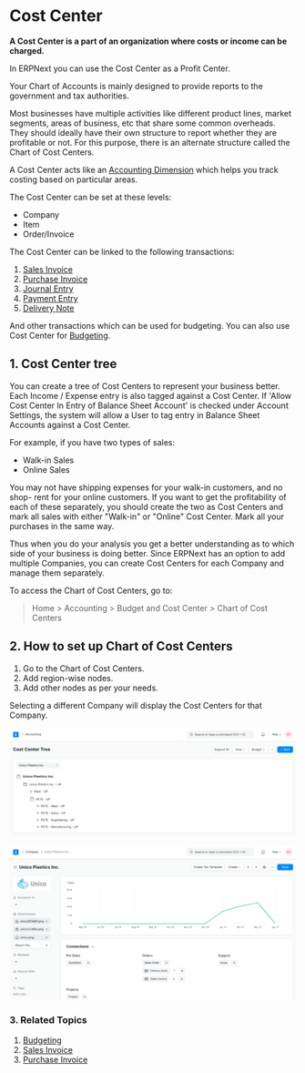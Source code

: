 
# Cost Center


**A Cost Center is a part of an organization where costs or income can be charged.**


In ERPNext you can use the Cost Center as a Profit Center.


Your Chart of Accounts is mainly designed to provide reports to the government and tax authorities.


Most businesses have multiple activities like different product lines, market segments, areas of business, etc that share some common overheads. They should ideally have their own structure to report whether they
are profitable or not. For this purpose, there is an alternate structure called the Chart of Cost Centers.


A Cost Center acts like an [Accounting Dimension](/docs/en/accounts/accounting-dimensions) which helps you track costing based on particular areas.


The Cost Center can be set at these levels:


* Company
* Item
* Order/Invoice


The Cost Center can be linked to the following transactions:


1. [Sales Invoice](/docs/en/accounts/sales-invoice)
2. [Purchase Invoice](/docs/en/accounts/purchase-invoice)
3. [Journal Entry](/docs/en/accounts/journal-entry)
4. [Payment Entry](/docs/en/accounts/payment-entry)
5. [Delivery Note](/docs/en/stock/delivery-note)


And other transactions which can be used for budgeting. You can also use Cost Center for [Budgeting](/docs/en/accounts/budgeting).


## 1. Cost Center tree


You can create a tree of Cost Centers to represent your business better. Each
Income / Expense entry is also tagged against a Cost Center. If 'Allow Cost Center In Entry of Balance Sheet Account' is checked under Account Settings, the system will allow a User to tag entry in Balance Sheet Accounts against a Cost Center.


For example, if you have two types of sales:


* Walk-in Sales
* Online Sales


You may not have shipping expenses for your walk-in customers, and no shop-
rent for your online customers. If you want to get the profitability of each
of these separately, you should create the two as Cost Centers and mark all
sales with either "Walk-in" or "Online" Cost Center. Mark all your purchases in the
same way.


Thus when you do your analysis you get a better understanding as to which side
of your business is doing better. Since ERPNext has an option to add multiple
Companies, you can create Cost Centers for each Company and manage them
separately.


To access the Chart of Cost Centers, go to:



> 
> Home > Accounting > Budget and Cost Center > Chart of Cost Centers
> 
> 
> 


## 2. How to set up Chart of Cost Centers


1. Go to the Chart of Cost Centers.
2. Add region-wise nodes.
3. Add other nodes as per your needs.


Selecting a different Company will display the Cost Centers for that Company.


![Cost Center](/files/chart-of-cost-center.png)


![Chart of Cost Centers](/files/company-master.png)


### 3. Related Topics


1. [Budgeting](/docs/en/accounts/budgeting)
2. [Sales Invoice](/docs/en/accounts/sales-invoice)
3. [Purchase Invoice](/docs/en/accounts/purchase-invoice)


